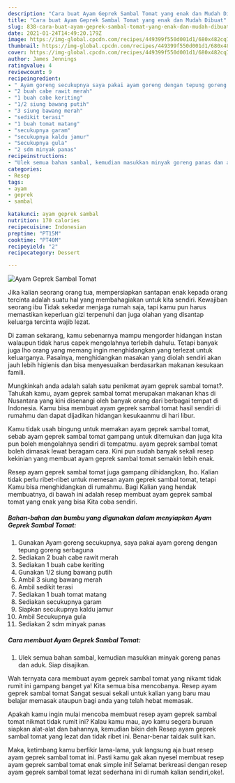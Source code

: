 ```yaml
---
description: "Cara buat Ayam Geprek Sambal Tomat yang enak dan Mudah Dibuat"
title: "Cara buat Ayam Geprek Sambal Tomat yang enak dan Mudah Dibuat"
slug: 838-cara-buat-ayam-geprek-sambal-tomat-yang-enak-dan-mudah-dibuat
date: 2021-01-24T14:49:20.179Z
image: https://img-global.cpcdn.com/recipes/449399f550d001d1/680x482cq70/ayam-geprek-sambal-tomat-foto-resep-utama.jpg
thumbnail: https://img-global.cpcdn.com/recipes/449399f550d001d1/680x482cq70/ayam-geprek-sambal-tomat-foto-resep-utama.jpg
cover: https://img-global.cpcdn.com/recipes/449399f550d001d1/680x482cq70/ayam-geprek-sambal-tomat-foto-resep-utama.jpg
author: James Jennings
ratingvalue: 4
reviewcount: 9
recipeingredient:
- " Ayam goreng secukupnya saya pakai ayam goreng dengan tepung goreng serbaguna"
- "2 buah cabe rawit merah"
- "1 buah cabe keriting"
- "1/2 siung bawang putih"
- "3 siung bawang merah"
- "sedikit terasi"
- "1 buah tomat matang"
- "secukupnya garam"
- "secukupnya kaldu jamur"
- "Secukupnya gula"
- "2 sdm minyak panas"
recipeinstructions:
- "Ulek semua bahan sambal, kemudian masukkan minyak goreng panas dan aduk. Siap disajikan."
categories:
- Resep
tags:
- ayam
- geprek
- sambal

katakunci: ayam geprek sambal 
nutrition: 170 calories
recipecuisine: Indonesian
preptime: "PT15M"
cooktime: "PT40M"
recipeyield: "2"
recipecategory: Dessert

---
```



![Ayam Geprek Sambal Tomat](https://img-global.cpcdn.com/recipes/449399f550d001d1/680x482cq70/ayam-geprek-sambal-tomat-foto-resep-utama.jpg)

Jika kalian seorang orang tua, mempersiapkan santapan enak kepada orang tercinta adalah suatu hal yang membahagiakan untuk kita sendiri. Kewajiban seorang ibu Tidak sekedar menjaga rumah saja, tapi kamu pun harus memastikan keperluan gizi terpenuhi dan juga olahan yang disantap keluarga tercinta wajib lezat.

Di zaman  sekarang, kamu sebenarnya mampu mengorder hidangan instan walaupun tidak harus capek mengolahnya terlebih dahulu. Tetapi banyak juga lho orang yang memang ingin menghidangkan yang terlezat untuk keluarganya. Pasalnya, menghidangkan masakan yang diolah sendiri akan jauh lebih higienis dan bisa menyesuaikan berdasarkan makanan kesukaan famili. 



Mungkinkah anda adalah salah satu penikmat ayam geprek sambal tomat?. Tahukah kamu, ayam geprek sambal tomat merupakan makanan khas di Nusantara yang kini disenangi oleh banyak orang dari berbagai tempat di Indonesia. Kamu bisa membuat ayam geprek sambal tomat hasil sendiri di rumahmu dan dapat dijadikan hidangan kesukaanmu di hari libur.

Kamu tidak usah bingung untuk memakan ayam geprek sambal tomat, sebab ayam geprek sambal tomat gampang untuk ditemukan dan juga kita pun boleh mengolahnya sendiri di tempatmu. ayam geprek sambal tomat boleh dimasak lewat beragam cara. Kini pun sudah banyak sekali resep kekinian yang membuat ayam geprek sambal tomat semakin lebih enak.

Resep ayam geprek sambal tomat juga gampang dihidangkan, lho. Kalian tidak perlu ribet-ribet untuk memesan ayam geprek sambal tomat, tetapi Kamu bisa menghidangkan di rumahmu. Bagi Kalian yang hendak membuatnya, di bawah ini adalah resep membuat ayam geprek sambal tomat yang enak yang bisa Kita coba sendiri.

<!--inarticleads1-->

##### Bahan-bahan dan bumbu yang digunakan dalam menyiapkan Ayam Geprek Sambal Tomat:

1. Gunakan  Ayam goreng secukupnya, saya pakai ayam goreng dengan tepung goreng serbaguna
1. Sediakan 2 buah cabe rawit merah
1. Sediakan 1 buah cabe keriting
1. Gunakan 1/2 siung bawang putih
1. Ambil 3 siung bawang merah
1. Ambil sedikit terasi
1. Sediakan 1 buah tomat matang
1. Sediakan secukupnya garam
1. Siapkan secukupnya kaldu jamur
1. Ambil Secukupnya gula
1. Sediakan 2 sdm minyak panas




<!--inarticleads2-->

##### Cara membuat Ayam Geprek Sambal Tomat:

1. Ulek semua bahan sambal, kemudian masukkan minyak goreng panas dan aduk. Siap disajikan.




Wah ternyata cara membuat ayam geprek sambal tomat yang nikamt tidak rumit ini gampang banget ya! Kita semua bisa mencobanya. Resep ayam geprek sambal tomat Sangat sesuai sekali untuk kalian yang baru mau belajar memasak ataupun bagi anda yang telah hebat memasak.

Apakah kamu ingin mulai mencoba membuat resep ayam geprek sambal tomat nikmat tidak rumit ini? Kalau kamu mau, ayo kamu segera buruan siapkan alat-alat dan bahannya, kemudian bikin deh Resep ayam geprek sambal tomat yang lezat dan tidak ribet ini. Benar-benar taidak sulit kan. 

Maka, ketimbang kamu berfikir lama-lama, yuk langsung aja buat resep ayam geprek sambal tomat ini. Pasti kamu gak akan nyesel membuat resep ayam geprek sambal tomat enak simple ini! Selamat berkreasi dengan resep ayam geprek sambal tomat lezat sederhana ini di rumah kalian sendiri,oke!.

